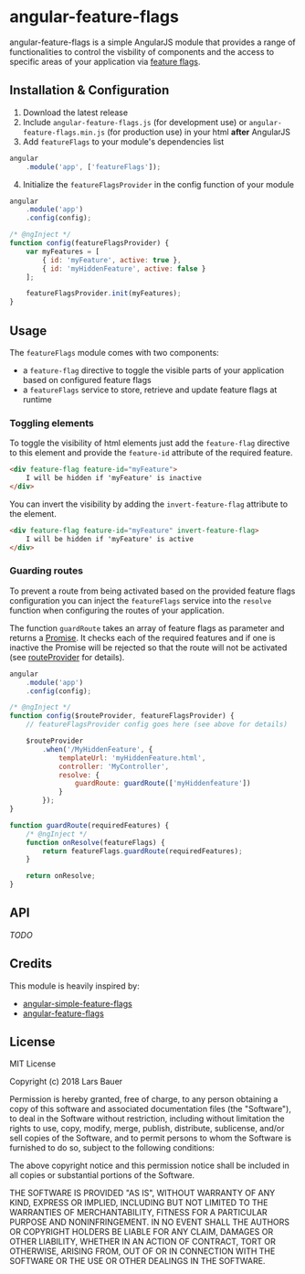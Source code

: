 # angular-feature-flags
angular-feature-flags is a simple AngularJS module that provides a range of functionalities to control the visbility of components and the access to specific areas of your application via [feature flags](https://en.wikipedia.org/wiki/Feature_toggle).
## Installation & Configuration
1. Download the latest release
2. Include `angular-feature-flags.js` (for development use) or `angular-feature-flags.min.js` (for production use) in your html __after__ AngularJS
3. Add `featureFlags` to your module's dependencies list
```javascript
angular
    .module('app', ['featureFlags']);
```
4. Initialize the `featureFlagsProvider` in the config function of your module
```javascript
angular
    .module('app')
    .config(config);

/* @ngInject */
function config(featureFlagsProvider) {
    var myFeatures = [
        { id: 'myFeature', active: true },
        { id: 'myHiddenFeature', active: false }
    ];

    featureFlagsProvider.init(myFeatures);
}
```
## Usage
The `featureFlags` module comes with two components:
* a `feature-flag` directive to toggle the visible parts of your application based on configured feature flags
* a `featureFlags` service to store, retrieve and update feature flags at runtime
### Toggling elements
To toggle the visibility of html elements just add the `feature-flag` directive to this element and provide the `feature-id` attribute of the required feature.
```html
<div feature-flag feature-id="myFeature">
    I will be hidden if 'myFeature' is inactive
</div>
```
You can invert the visibility by adding the `invert-feature-flag` attribute to the element.
```html
<div feature-flag feature-id="myFeature" invert-feature-flag>
    I will be hidden if 'myFeature' is active
</div>
```
### Guarding routes
To prevent a route from being activated based on the provided feature flags configuration you can inject the `featureFlags` service into the `resolve` function when configuring the routes of your application.

The function `guardRoute` takes an array of feature flags as parameter and returns a [Promise](https://docs.angularjs.org/api/ng/service/$q). It checks each of the required features and if one is inactive the Promise will be rejected so that the route will not be activated (see [routeProvider](https://docs.angularjs.org/api/ngRoute/provider/$routeProvider) for details).
```javascript
angular
    .module('app')
    .config(config);

/* @ngInject */
function config($routeProvider, featureFlagsProvider) {
    // featureFlagsProvider config goes here (see above for details)

    $routeProvider
        .when('/MyHiddenFeature', {
            templateUrl: 'myHiddenFeature.html',
            controller: 'MyController',
            resolve: {
                guardRoute: guardRoute(['myHiddenfeature'])
            }
        });
}

function guardRoute(requiredFeatures) {
    /* @ngInject */
    function onResolve(featureFlags) {
        return featureFlags.guardRoute(requiredFeatures);
    }

    return onResolve;
}
```
## API
_TODO_
## Credits
This module is heavily inspired by:
* [angular-simple-feature-flags](https://github.com/costacruise/angular-simple-feature-flags)
* [angular-feature-flags](https://github.com/michaeltaranto/angular-feature-flags)
## License
MIT License

Copyright (c) 2018 Lars Bauer

Permission is hereby granted, free of charge, to any person obtaining a copy
of this software and associated documentation files (the "Software"), to deal
in the Software without restriction, including without limitation the rights
to use, copy, modify, merge, publish, distribute, sublicense, and/or sell
copies of the Software, and to permit persons to whom the Software is
furnished to do so, subject to the following conditions:

The above copyright notice and this permission notice shall be included in all
copies or substantial portions of the Software.

THE SOFTWARE IS PROVIDED "AS IS", WITHOUT WARRANTY OF ANY KIND, EXPRESS OR
IMPLIED, INCLUDING BUT NOT LIMITED TO THE WARRANTIES OF MERCHANTABILITY,
FITNESS FOR A PARTICULAR PURPOSE AND NONINFRINGEMENT. IN NO EVENT SHALL THE
AUTHORS OR COPYRIGHT HOLDERS BE LIABLE FOR ANY CLAIM, DAMAGES OR OTHER
LIABILITY, WHETHER IN AN ACTION OF CONTRACT, TORT OR OTHERWISE, ARISING FROM,
OUT OF OR IN CONNECTION WITH THE SOFTWARE OR THE USE OR OTHER DEALINGS IN THE
SOFTWARE.
